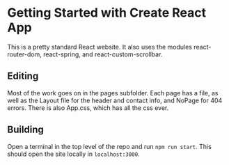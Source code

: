 # Getting Started with Create React App

This is a pretty standard React website. It also uses the modules react-router-dom, react-spring, and react-custom-scrollbar.

## Editing

Most of the work goes on in the pages subfolder.
Each page has a file, as well as the Layout file for the header and contact info, and NoPage for 404 errors.
There is also App.css, which has all the css ever.

## Building

Open a terminal in the top level of the repo and run `npm run start`.
This should open the site locally in `localhost:3000`.